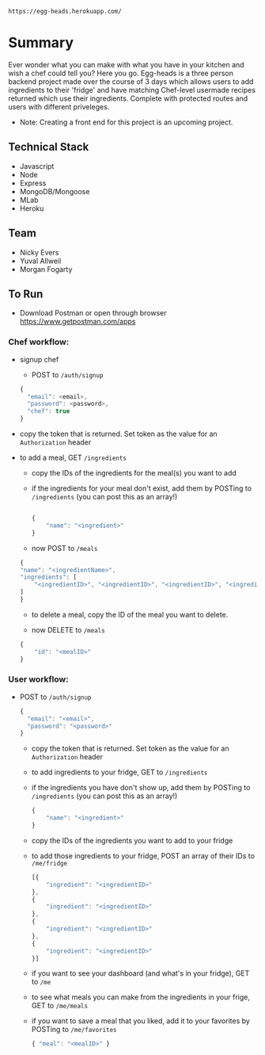 ```https://egg-heads.herokuapp.com/```

# Summary
Ever wonder what you can make with what you have in your kitchen and wish a chef could tell you? Here you go.
Egg-heads is a three person backend project made over the course of 3 days which allows users to add ingredients to their 'fridge' and have matching Chef-level usermade recipes returned which use their ingredients. Complete with protected routes and users with different priveleges.

* Note: Creating a front end for this project is an upcoming project.

## Technical Stack
* Javascript 
* Node
* Express
* MongoDB/Mongoose
* MLab
* Heroku 

## Team
* Nicky Evers
* Yuval Allweil
* Morgan Fogarty

## To Run
- Download Postman or open through browser
https://www.getpostman.com/apps

### Chef workflow:

- signup chef

    - POST to ```/auth/signup```

    ```js
    { 
      "email": <email>,
      "password": <password>,
      "chef": true 
    }
    ```

- copy the token that is returned. Set token as the value for an ```Authorization``` header

- to add a meal, GET ```/ingredients``` 

    - copy the IDs of the ingredients for the meal(s) you want to add

    - if the ingredients for your meal don't exist, add them by POSTing to ```/ingredients``` (you can post this as an array!)

        ```js

        {
            "name": "<ingredient>"
        }
        ```

    - now POST to ```/meals```
    
    ```js
    { 
    "name": "<ingredientName>",
    "ingredients": [
        "<ingredientID>", "<ingredientID>", "<ingredientID>", "<ingredientID>"
    ]
    }
    ```

    - to delete a meal, copy the ID of the meal you want to delete.

    - now DELETE to ```/meals``` 

    ```js
    {
        "id": "<mealID>"
    }
    ```

### User workflow:

- POST to ```/auth/signup```

    ```js
    { 
      "email": "<email>",
      "password": "<password>"
    }
    ```

    - copy the token that is returned. Set token as the value for an ```Authorization``` header

    - to add ingredients to your fridge, GET to ```/ingredients``` 

    - if the ingredients you have don't show up, add them by POSTing to ```/ingredients``` (you can post this as an array!)

        ```js
        {
            "name": "<ingredient>"
        }
        ```

    - copy the IDs of the ingredients you want to add to your fridge 

    - to add those ingredients to your fridge, POST an array of their IDs to ```/me/fridge```

        ```js
        [{
            "ingredient": "<ingredientID>"
        },
        {
            "ingredient": "<ingredientID>"
        },
        {
            "ingredient": "<ingredientID>"
        },
        {
            "ingredient": "<ingredientID>"
        }]
        ```

    - if you want to see your dashboard (and what's in your fridge), GET to ```/me```

    - to see what meals you can make from the ingredients in your frige, GET to ```/me/meals```

    - if you want to save a meal that you liked, add it to your favorites by POSTing to ```/me/favorites```

        ```js
        { "meal": "<mealID>" }
        ```
